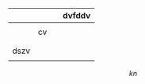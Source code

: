 

|      |     |     | dvfddv |
| ---- | --- | --- | ------ |
|      |     |     |        |
|      | cv  |     |        |
|      |     |     |        |
|      |     |     |        |
| dszv |     |     |        |
|      |     |     |        |

$$
kn
$$
